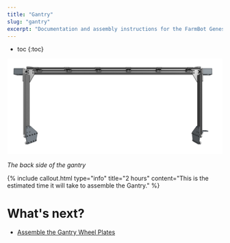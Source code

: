```yaml
---
title: "Gantry"
slug: "gantry"
excerpt: "Documentation and assembly instructions for the FarmBot Genesis gantry"
---
```


* toc
{:toc}


![Screen Shot 2020-02-16 at 9.37.15 AM.png](Screen_Shot_2020-02-16_at_9.37.15_AM.png)

_The back side of the gantry_



{%
include callout.html
type="info"
title="2 hours"
content="This is the estimated time it will take to assemble the Gantry."
%}


# What's next?

 * [Assemble the Gantry Wheel Plates](../FarmBot-Genesis-V1.5/gantry/assemble-the-gantry-wheel-plates.md)
